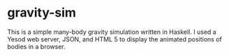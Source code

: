 gravity-sim
===========
This is a simple many-body gravity simulation written in Haskell. I used a Yesod web server, JSON, and HTML 5 to display the animated positions of bodies in a browser. 
